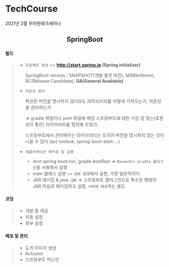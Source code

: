 # TechCourse

2021년 2월 우아한테크세미나

## <p style="text-align: center">SpringBoot</p>

#### 빌드

> - `프로젝트 생성` => **http://start.spring.io (Spring initializer)**
> 
>   SpringBoot version : SNAPSHOT(개발 중인 버전), M(MileStone), RC(Release Candidate), **GA(General Available)**
> - `의존성 관리`
>
>   특정한 버전을 명시하지 않더라도 라이브러리를 어떻게 가져오는가, 의존성을 관리하는가
>   
>   => gradle 파일이나 pom 파일에 해당 스프링부트에 대한 가장 잘 맞는(호환성이 좋은) 라이브러리를 정의해 두었다.
>   
>   스프링부트에서 관리해주는 라이브러리는 오히려 버전을 명시하지 않는 것이 나을 수 있다.(ex) lombok, spring-boot-start-...)
> - `애플리케이션 패키징 및 실행`
>
>   - mvn spring-boot:run, gradle bootRun => `Maven이나 Gradle 플러그인`을 사용해서 실행
>   - main 클래스 실행 => `IDE 환경`에서 실행, 가장 일반적이다.
>   - JAR 패키징 & java -jar => 스프링부트 플러그인으로 특수한 형태의 JAR 파일로 패키징하고 실행, `서버에 배포`하는 용도


#### 코딩

> - 개발 툴 제공
> - 자동 설정
> - 외부 설정


#### 배포 및 관리

> - 도커 이미지 생성
> - Actuator
> - 스프링부트 어드민
